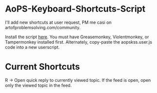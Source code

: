 # AoPS-Keyboard-Shortcuts-Script
I'll add new shortcuts at user request, PM me casi on artofproblemsolving.com/community.

Install the script [here](https://bit.ly/aopskss). You must have Greasemonkey, Violentmonkey, or Tampermonkey installed first. Alternately, copy-paste the aopskss.user.js code into a new userscript.

# Current Shortcuts
R -> Open quick reply to currently viewed topic. If the feed is open, open only the viewed topic in the feed.
